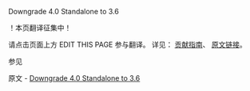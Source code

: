  Downgrade 4.0 Standalone to 3.6

 ！本页翻译征集中！

请点击页面上方 EDIT THIS PAGE 参与翻译。
详见：
[贡献指南]( https://github.com/JinMuInfo/MongoDB-Manual-zh/blob/master/CONTRIBUTING.md )、
[原文链接](  https://docs.mongodb.com/manual/release-notes/4.0-downgrade-standalone/  )。

 参见

原文 - [Downgrade 4.0 Standalone to 3.6]( https://docs.mongodb.com/manual/release-notes/4.0-downgrade-standalone/ )

